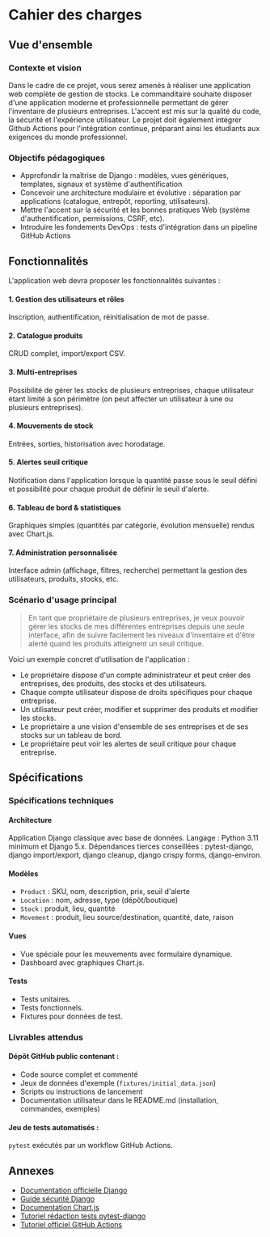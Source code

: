 # Cahier des charges

## Vue d'ensemble
### Contexte et vision
Dans le cadre de ce projet, vous serez amenés à réaliser une application web complète de gestion de stocks. Le commanditaire souhaite disposer d'une application moderne et professionnelle permettant de gérer l'inventaire de plusieurs entreprises. L'accent est mis sur la qualité du code, la sécurité et l'expérience utilisateur. Le projet doit également intégrer Github Actions pour l'intégration continue, préparant ainsi les étudiants aux exigences du monde professionnel.


### Objectifs pédagogiques
* Approfondir la maîtrise de Django : modèles, vues génériques, templates, signaux et système d'authentification
* Concevoir une architecture modulaire et évolutive : séparation par applications (catalogue, entrepôt, reporting, utilisateurs).
* Mettre l'accent sur la sécurité et les bonnes pratiques Web (système d'authentification, permissions, CSRF, etc).
* Introduire les fondements DevOps : tests d'intégration dans un pipeline GitHub Actions


## Fonctionnalités

L'application web devra proposer les fonctionnalités suivantes :

#### 1. Gestion des utilisateurs et rôles
Inscription, authentification, réinitialisation de mot de passe.

#### 2. Catalogue produits
CRUD complet, import/export CSV.

#### 3. Multi-entreprises
Possibilité de gérer les stocks de plusieurs entreprises, chaque utilisateur étant limité à son périmètre (on peut affecter un utilisateur à une ou plusieurs entreprises).

#### 4. Mouvements de stock
Entrées, sorties, historisation avec horodatage.

#### 5. Alertes seuil critique
Notification dans l'application lorsque la quantité passe sous le seuil défini et possibilité pour chaque produit de définir le seuil d'alerte.

#### 6. Tableau de bord & statistiques
Graphiques simples (quantités par catégorie, évolution mensuelle) rendus avec Chart.js.

#### 7. Administration personnalisée
Interface admin (affichage, filtres, recherche) permettant la gestion des utilisateurs, produits, stocks, etc.

### Scénario d'usage principal

> En tant que propriétaire de plusieurs entreprises, je veux pouvoir gérer les stocks de mes différentes entreprises depuis une seule interface, afin de suivre facilement les niveaux d'inventaire et d'être alerté quand les produits atteignent un seuil critique.

Voici un exemple concret d'utilisation de l'application :

* Le propriétaire dispose d'un compte administrateur et peut créer des entreprises, des produits, des stocks et des utilisateurs.
* Chaque compte utilisateur dispose de droits spécifiques pour chaque entreprise.
* Un utilisateur peut créer, modifier et supprimer des produits et modifier les stocks.
* Le propriétaire a une vision d'ensemble de ses entreprises et de ses stocks sur un tableau de bord.
* Le propriétaire peut voir les alertes de seuil critique pour chaque entreprise.

## Spécifications
### Spécifications techniques
#### Architecture
Application Django classique avec base de données.
Langage : Python 3.11 minimum et Django 5.x.
Dépendances tierces conseillées : pytest-django, django import/export, django cleanup, django crispy forms, django-environ.

#### Modèles
* `Product` : SKU, nom, description, prix, seuil d'alerte
* `Location` : nom, adresse, type (dépôt/boutique)
* `Stock` : produit, lieu, quantité
* `Movement` : produit, lieu source/destination, quantité, date, raison

#### Vues
* Vue spéciale pour les mouvements avec formulaire dynamique.
* Dashboard avec graphiques Chart.js.

#### Tests
* Tests unitaires.
* Tests fonctionnels.
* Fixtures pour données de test.

### Livrables attendus
#### Dépôt GitHub public contenant :
* Code source complet et commenté
* Jeux de données d'exemple (`fixtures/initial_data.json`)
* Scripts ou instructions de lancement
* Documentation utilisateur dans le README.md (installation, commandes, exemples)

#### Jeu de tests automatisés :
`pytest` exécutés par un workflow GitHub Actions.


## Annexes
* [Documentation officielle Django](https://docs.djangoproject.com/en/5.2/)
* [Guide sécurité Django](https://docs.djangoproject.com/en/5.2/topics/security/)
* [Documentation Chart.js](https://www.chartjs.org/)
* [Tutoriel rédaction tests pytest-django](https://pytest-django.readthedocs.io/)
* [Tutoriel officiel GitHub Actions](https://docs.github.com/en/actions/writing-workflows/quickstart)
